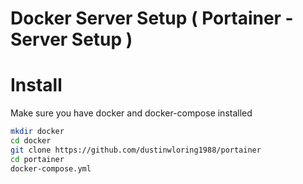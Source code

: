# Docker Server Setup ( Portainer - Server Setup )

# Install

Make sure you have docker and docker-compose installed

```sh
mkdir docker
cd docker
git clone https://github.com/dustinwloring1988/portainer
cd portainer
docker-compose.yml
```
